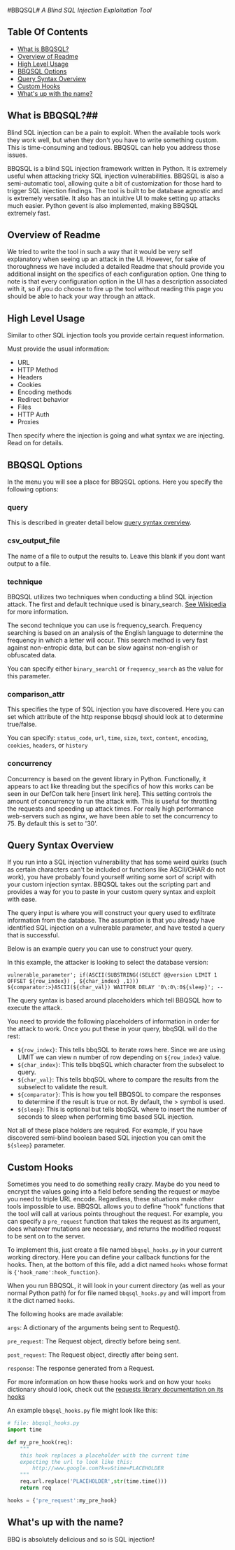#BBQSQL#
*A Blind SQL Injection Exploitation Tool*

## Table Of Contents ##
- [What is BBQSQL?](https://github.com/Neohapsis/bbqsql#what-is-bbqsql)
- [Overview of Readme](https://github.com/Neohapsis/bbqsql#overview-of-readme)
- [High Level Usage](https://github.com/Neohapsis/bbqsql#high-level-usage)
- [BBQSQL Options](https://github.com/Neohapsis/bbqsql#bbqsql-options)
- [Query Syntax Overview](https://github.com/Neohapsis/bbqsql#query-syntax-overview)
- [Custom Hooks](https://github.com/Neohapsis/bbqsql#custom-hooks)
- [What's up with the name?](https://github.com/Neohapsis/bbqsql#whats-up-with-the-name)

## What is BBQSQL?##

Blind SQL injection can be a pain to exploit. When the available tools work they work well, but when they don't you have to write something custom. This is time-consuming and tedious.  BBQSQL can help you address those issues. 

BBQSQL is a blind SQL injection framework written in Python.  It is extremely useful when attacking tricky SQL injection vulnerabilities. BBQSQL is also a semi-automatic tool, allowing quite a bit of customization for those hard to trigger SQL injection findings.  The tool is built to be database agnostic and is extremely versatile.  It also has an intuitive UI to make setting up attacks much easier.  Python gevent is also implemented, making BBQSQL extremely fast.

## Overview of Readme ##
We tried to write the tool in such a way that it would be very self explanatory when seeing up an attack in the UI.  However, for sake of thoroughness we have included a detailed Readme that should provide you additional insight on the specifics of each configuration option.  One thing to note is that every configuration option in the UI has a description associated with it, so if you do choose to fire up the tool without reading this page you should be able to hack your way through an attack.  

## High Level Usage ##

Similar to other SQL injection tools you provide certain request information.  

Must provide the usual information:

- URL
- HTTP Method
- Headers
- Cookies
- Encoding methods
- Redirect behavior
- Files
- HTTP Auth
- Proxies

Then specify where the injection is going and what syntax we are injecting.  Read on for details.  

## BBQSQL Options ##

In the menu you will see a place for BBQSQL options.  Here you specify the following options:

### query ###

This is described in greater detail below [query syntax overview](#query-syntax-overview).

### csv\_output\_file ###

The name of a file to output the results to. Leave this blank if you dont want output to a file.

### technique ###

BBQSQL utilizes two techniques when conducting a blind SQL injection attack.  The first and default technique used is binary_search.  [See Wikipedia](http://example.net/) for more information.

The second technique you can use is frequency_search.  Frequency searching is based on an analysis of the English language to determine the frequency in which a letter will occur.  This search method is very fast against non-entropic data, but can be slow against non-english or obfuscated data.

You can specify either `binary_search1` or `frequency_search` as the value for this parameter.  

### comparison_attr ###

This specifies the type of SQL injection you have discovered.  Here you can set which attribute of the http response bbqsql should look at to determine true/false.  

You can specify: `status_code`, `url`, `time`, `size`, `text`, `content`, `encoding`, `cookies`, `headers`, or `history`

### concurrency ###

Concurrency is based on the gevent library in Python.  Functionally, it appears to act like threading but the specifics of how this works can be seen in our DefCon talk here [insert link here].  This setting controls the amount of concurrency to run the attack with. This is useful for throttling the requests and speeding up attack times.  For really high performance web-servers such as nginx, we have been able to set the concurrency to 75.  By default this is set to '30'.  

## Query Syntax Overview ##

If you run into a SQL injection vulnerability that has some weird quirks (such as certain characters can't be included or functions like ASCII/CHAR do not work), you have probably found yourself writing some sort of script with your custom injection syntax.  BBQSQL takes out the scripting part and provides a way for you to paste in your custom query syntax and exploit with ease.  

The query input is where you will construct your query used to exfiltrate information from the database.  The assumption is that you already have identified SQL injection on a vulnerable parameter, and have tested a query that is successful.

Below is an example query you can use to construct your query.

In this example, the attacker is looking to select the database version:

    vulnerable_parameter'; if(ASCII(SUBSTRING((SELECT @@version LIMIT 1 OFFSET ${row_index}) , ${char_index} ,1))) ${comparator:>}ASCII(${char_val}) WAITFOR DELAY '0\:0\:0${sleep}'; --


The query syntax is based around placeholders which tell BBQSQL how to execute the attack.  

You need to provide the following placeholders of information  in order for the attack to work.  Once you put these in your query, bbqSQL will do the rest:

- `${row_index}`: This tells bbqSQL to iterate rows here.  Since we are using LIMIT we can view n number of row depending on `${row_index}` value.
- `${char_index}`: This tells bbqSQL which character from the subselect to query.  
- `${char_val}`: This tells bbqSQL where to compare the results  from the subselect to validate the result.
- `${comparator}`: This is how you tell BBQSQL to compare the responses to determine if the result is true or not.  By default, the > symbol is used. 
- `${sleep}`: This is optional but tells bbqSQL where to insert the number of seconds to sleep when performing time based SQL injection.

Not all of these place holders are required.  For example, if you have discovered semi-blind boolean based SQL injection you can omit the `${sleep}` parameter.  

## Custom Hooks ##

Sometimes you need to do something really crazy. Maybe do you need to encrypt the values going into a field before sending the request or maybe you need to triple URL encode. Regardless, these situations make other tools impossible to use. BBQSQL allows you to define "hook" functions that the tool will call at various points throughout the request. For example, you can specify a `pre_request` function that takes the request as its argument, does whatever mutations are necessary, and returns the modified request to be sent on to the server.

To implement this, just create a file named `bbqsql_hooks.py` in your current working directory. Here you can define your callback functions for the hooks. Then, at the bottom of this file, add a dict named `hooks` whose format is `{'hook_name':hook_function}`.

When you run BBQSQL, it will look in your current directory (as well as your normal Python path) for for file named `bbqsql_hooks.py` and will import from it the dict named `hooks`. 


The following hooks are made available:

`args`: A dictionary of the arguments being sent to Request().

`pre_request`: The Request object, directly before being sent.

`post_request`: The Request object, directly after being sent.

`response`: The response generated from a Request.

For more information on how these hooks work and on how your `hooks` dictionary should look, check out the [requests library documentation on its hooks](http://docs.python-requests.org/en/latest/user/advanced/#event-hooks)

An example `bbqsql_hooks.py` file might look like this:

```python
# file: bbqsql_hooks.py
import time

def my_pre_hook(req):
    """
    this hook replaces a placeholder with the current time
    expecting the url to look like this:
        http://www.google.com?k=v&time=PLACEHOLDER
    """
    req.url.replace('PLACEHOLDER',str(time.time()))
    return req

hooks = {'pre_request':my_pre_hook}
```

## What's up with the name? ##

BBQ is absolutely delicious and so is SQL injection!
  

